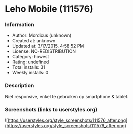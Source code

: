 # Leho Mobile (111576)

### Information
- Author: Mordicus (unknown)
- Created at: unknown
- Updated at: 3/17/2015, 4:58:52 PM
- License: NO-REDISTRIBUTION
- Category: howest
- Rating: undefined
- Total installs: 31
- Weekly installs: 0


### Description
Niet responsive, enkel te gebruiken op smartphone & tablet.


### Screenshots (links to userstyles.org)
![https://userstyles.org/style_screenshots/111576_after.png](https://userstyles.org/style_screenshots/111576_after.png)


